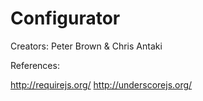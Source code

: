 Configurator
============

Creators: Peter Brown & Chris Antaki 

References: 

http://requirejs.org/
http://underscorejs.org/
